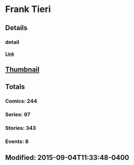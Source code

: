 # Frank  Tieri 
## Details
### detail
#### [Link](http://marvel.com/comics/creators/91/frank_tieri?utm_campaign=apiRef&utm_source=225578a89fc76f3d20fbffda5d17a88d)
## [Thumbnail](http://i.annihil.us/u/prod/marvel/i/mg/3/70/4bb6347359e31.jpg)
## Totals
### Comics: 244
### Series: 97
### Stories: 343
### Events: 8
## Modified: 2015-09-04T11:33:48-0400